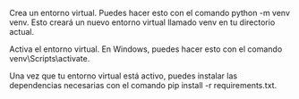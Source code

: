Crea un entorno virtual. Puedes hacer esto con el comando python -m venv venv. Esto creará un nuevo entorno virtual llamado venv en tu directorio actual.

Activa el entorno virtual. En Windows, puedes hacer esto con el comando venv\Scripts\activate.

Una vez que tu entorno virtual está activo, puedes instalar las dependencias necesarias con el comando pip install -r requirements.txt.